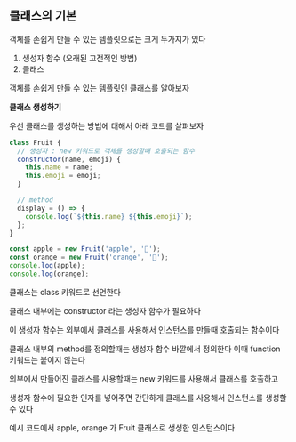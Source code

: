 ## 클래스의 기본

객체를 손쉽게 만들 수 있는 템플릿으로는 크게 두가지가 있다

1. 생성자 함수 (오래된 고전적인 방법)
2. 클래스

객체를 손쉽게 만들 수 있는 템플릿인 클래스를 알아보자

**클래스 생성하기**

우선 클래스를 생성하는 방법에 대해서 아래 코드를 살펴보자

```jsx
class Fruit {
  // 생성자 : new 키워드로 객체를 생성할때 호출되는 함수
  constructor(name, emoji) {
    this.name = name;
    this.emoji = emoji;
  }

  // method
  display = () => {
    console.log(`${this.name} ${this.emoji}`);
  };
}

const apple = new Fruit('apple', '🍎');
const orange = new Fruit('orange', '🍊');
console.log(apple);
console.log(orange);
```

클래스는 class 키워드로 선언한다

클래스 내부에는 constructor 라는 생성자 함수가 필요하다

이 생성자 함수는 외부에서 클래스를 사용해서 인스턴스를 만들때 호출되는 함수이다

클래스 내부의 method를 정의할때는 생성자 함수 바깥에서 정의한다 이때 function 키워드는 붙이지 않는다

외부에서 만들어진 클래스를 사용할때는 new 키워드를 사용해서 클래스를 호출하고

생성자 함수에 필요한 인자를 넣어주면 간단하게 클래스를 사용해서 인스턴스를 생성할 수 있다

예시 코드에서 apple, orange 가 Fruit 클래스로 생성한 인스턴스이다
